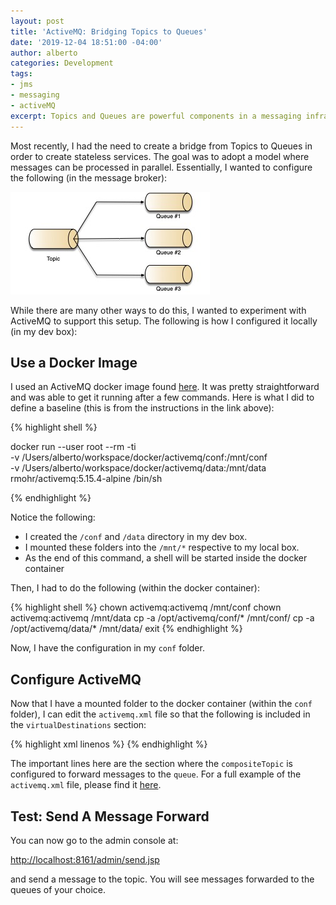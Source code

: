 ```yaml
---
layout: post
title: 'ActiveMQ: Bridging Topics to Queues'
date: '2019-12-04 18:51:00 -04:00'
author: alberto
categories: Development
tags:
- jms
- messaging
- activeMQ
excerpt: Topics and Queues are powerful components in a messaging infrastructure. There are times when you need to create a convention where producers always publish to topics and consumers always read from Queues while letting the message broker control the "message forwarding". This article describes how to configure such a setup with ActiveMQ.
---
```


Most recently, I had the need to create a bridge from Topics to Queues in order to create stateless services. The goal was to adopt a model where messages can be processed in parallel. Essentially, I wanted to configure the following (in the message broker):

![Sample of a Bridge from Topic to Queue](/assets/img/2019/Topic-Queue-Bridge.jpg#imageInPost "Topic to Queue Bridge")

While there are many other ways to do this, I wanted to experiment with ActiveMQ to support this setup. The following is how I configured it locally (in my dev box):

## Use a Docker Image
I used an ActiveMQ docker image found <a href="https://hub.docker.com/r/rmohr/activemq" target="_blank">here</a>. It was pretty straightforward and was able to get it running after a few commands. Here is what I did to define a baseline (this is from the instructions in the link above):

{% highlight shell %}

  docker run --user root --rm -ti \
             -v /Users/alberto/workspace/docker/activemq/conf:/mnt/conf \
             -v /Users/alberto/workspace/docker/activemq/data:/mnt/data \
             rmohr/activemq:5.15.4-alpine /bin/sh

{% endhighlight %}

Notice the following:
- I created the ```/conf``` and ```/data``` directory in my dev box.
- I mounted these folders into the ```/mnt/*``` respective to my local box.
- As the end of this command, a shell will be started inside the docker container

Then, I had to do the following (within the docker container):

{% highlight shell %}
  chown activemq:activemq /mnt/conf
  chown activemq:activemq /mnt/data
  cp -a /opt/activemq/conf/* /mnt/conf/
  cp -a /opt/activemq/data/* /mnt/data/
  exit
{% endhighlight %}

Now, I have the configuration in my ```conf``` folder.

## Configure ActiveMQ
Now that I have a mounted folder to the docker container (within the ```conf``` folder), I can edit the ```activemq.xml``` file so that the following is included in the ```virtualDestinations``` section:

{% highlight xml linenos %}
  <destinationInterceptors>
    <virtualDestinationInterceptor>
      <virtualDestinations>
        <compositeTopic name="t.example.service.event">
          <forwardTo>
            <queue physicalName="q.example.service.review" />
          </forwardTo>
        </compositeTopic>
      </virtualDestinations>
    </virtualDestinationInterceptor>
  </destinationInterceptors>
{% endhighlight %}

The important lines here are the section where the ```compositeTopic``` is configured to forward messages to the ```queue```. For a full example of the ```activemq.xml``` file, please find it <a href="https://gist.github.com/albertoaflores/40e6001df626f65aca561672cb3200fd">here</a>.


## Test: Send A Message Forward
You can now go to the admin console at:

<a href="http://localhost:8161/admin/send.jsp">http://localhost:8161/admin/send.jsp</a>

and send a message to the topic. You will see messages forwarded to the queues of your choice.